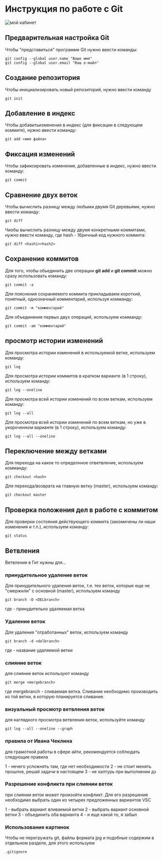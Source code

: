 # **Инструкция по работе с Git**

![мой кабинет](git.jpg)

## Предварительная настройка Git

Чтобы "представиться" программе Git нужно ввести команды:

    git config --global user.name "Ваше имя"
    git config --global user.email "Ваш е-майл"

## Создание репозитория

Чтобы инициализировать новый репозиторий, нужно ввести команду

    git init

## Добавление в индекс

Чтобы добавитьизменения в индекс (для фиксации в следующем коммите), нужно ввести команду:

    git add <имя файла>

## Фиксация изменений

Чтобы зафиксировать изменения, добавленные в индекс, нужно ввести команду:

    git commit

## Сравнение двух веток

Чтобы  вычислить разницу между любыми двумя Git деревьями, нужно ввести команду:

    git diff

Чиобы вычислить разницу между двумя конкретными коммитами, нужно ввести команду, где hash - 16ричный код нужного коммита:

    git diff <hash1><hash2>

## Сохранение коммитов

Для того, чтобы обьединить две операции **git add** и **git commit** можно сразу использовать команду:

    git commit -a

Для пояснения сохраняемого коммита прикладываем короткий, понятный, однозначный комментарий, используя комманду:

    git commit -m "комментарий"

Для объединения первых двух операций, используем комманду:

    git commit -am "комментарий"

## просмотр истории изменений

Для просмотра истории изменений в используемой ветке, используем команду:

    git log

Для просмотра истории коммитов в кратком варианте (в 1 строку), используем команду:

    git log --oneline

Для просмотра всей истории изменений по всем веткам, используем команду:

    git log --all

Для просмотра всей истории изменений по всем веткам, но уже в укороченном варианте (в 1 строку), используем команду:

    git log --all --oneline

## Переключение между ветками

Для перехода на какое то определнное ответвление, используем комманду:

    git checkout <hash>

Для перехода/возврата на главную ветку (master), используем команду:

    git checkout master

## Проверка положения дел в работе с коммитом

Для проверки состояния действующего коммита (закомичены ли наши изменения и т.п.), используем команду:

    git status

## Ветвления

Ветвления в Гит нужны для...

### принудительное удаление веток

Для принудительного удаления веток, т.е. тех веток, которые еще не  "смержили" с основной (master), используем команду

    git branch -D <DELbranch>
где <DELbranch> - принудительно удаляемая ветка

### Удаление веток

Для удаления "отработанных" веток, используем команду

    git branch -d <delbranch> 
где <delbranch> - название удаляемой ветки

### слияние веток

для слияние веток используют команду

    git merge <mergebranch>
где mergebranch - сливаемая ветка. Сливание необходимо производить из той ветки, в которую планируется сливание.
### визуальный просмотр ветвления веток

для наглядного просмотра ветвления веток, используйте команду

    git log --all --oneline --graph

### правила от Ивана Чеклина

для грамотной работы в сфере айти, рекомендуется соблюдать следующие правила

1 - нечего усложнять там, где нет необходимости
2 - не стоит менять прошлое, решай задачи в настоящем
3 - не халтурь при выполнении дз
### Разрешение конфликта при слиянии веток

при слиянии веток может произойти конфликт. Для его разрешения необходимо выбрать один из четырех предложенных вариантов VSC

1 - выбрать вариант вливаемой ветки
2 - выбрать вариант основной ветки
3 - объединить оба варианта
4 - и еще какой то, я забыл

### Использование картинок

Чтобы не перегружать git, файлы формата jpg и подобные содержим в отдельном разделе, для этого используем 

    .gitignore


